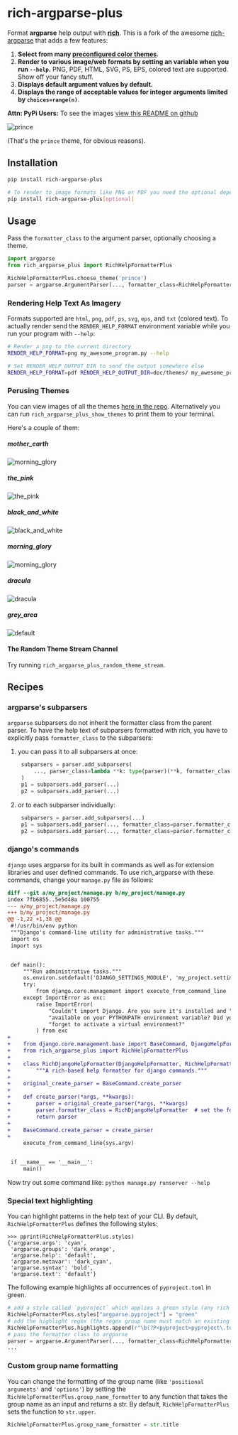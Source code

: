# rich-argparse-plus

Format **argparse** help output with [**rich**](https://pypi.org/project/rich). This is a fork of the awesome [rich-argparse](https://github.com/hamdanal/rich-argparse) that adds a few features:

1. **Select from many [preconfigured color themes](#perusing-themes)**.
1. **Render to various image/web formats by setting an variable when you run `--help`.** PNG, PDF, HTML, SVG, PS, EPS, colored text are supported. Show off your fancy stuff.
1. **Displays default argument values by default.**
1. **Displays the range of acceptable values for integer arguments limited by `choices=range(n)`**.

**Attn: PyPi Users:** To see the images [view this README on github](https://github.com/michelcrypt4d4mus/rich-argparse-plus/)

![prince](doc/themes/python_-m_rich_argparse_help_prince_theme.png)

(That's the `prince` theme, for obvious reasons).

## Installation

```sh
pip install rich-argparse-plus

# To render to image formats like PNG or PDF you need the optional dependencies:
pip install rich-argparse-plus[optional]
```

## Usage

Pass the `formatter_class` to the argument parser, optionally choosing a theme.
```python
import argparse
from rich_argparse_plus import RichHelpFormatterPlus

RichHelpFormatterPlus.choose_theme('prince')
parser = argparse.ArgumentParser(..., formatter_class=RichHelpFormatterPlus)
```

### Rendering Help Text As Imagery
Formats supported are `html`, `png`, `pdf`, `ps`, `svg`, `eps`, and `txt` (colored text). To actually render send the `RENDER_HELP_FORMAT` environment variable while you run your program with `--help`:

```bash
# Render a png to the current directory
RENDER_HELP_FORMAT=png my_awesome_program.py --help

# Set RENDER_HELP_OUTPUT_DIR to send the output somewhere else
RENDER_HELP_FORMAT=pdf RENDER_HELP_OUTPUT_DIR=doc/themes/ my_awesome_program --help
```


### Perusing Themes
You can view images of all the themes [here in the repo](doc/themes/). Alternatively you can run `rich_argparse_plus_show_themes` to print them to your terminal.

Here's a couple of them:

##### **mother_earth**
![morning_glory](doc/themes/python_-m_rich_argparse_help_mother_earth_theme.png)

##### **the_pink**
![the_pink](doc/themes/python_-m_rich_argparse_help_the_pink_theme.png)

##### **black_and_white**
![black_and_white](doc/themes/python_-m_rich_argparse_help_black_and_white_theme.png)

##### **morning_glory**
![morning_glory](doc/themes/python_-m_rich_argparse_help_morning_glory_theme.png)

##### **dracula**
![dracula](doc/themes/python_-m_rich_argparse_help_dracula_theme.png)

##### **grey_area**
![default](doc/themes/python_-m_rich_argparse_help_grey_area_theme.png)


#### The Random Theme Stream Channel

Try running `rich_argparse_plus_random_theme_stream`.


## Recipes

### argparse's subparsers
`argparse` subparsers do not inherit the formatter class from the parent parser. To have the help
text of subparsers formatted with rich, you have to explicitly pass `formatter_class` to the
subparsers:

1. you can pass it to all subparsers at once:
   ```python
    subparsers = parser.add_subparsers(
        ..., parser_class=lambda **k: type(parser)(**k, formatter_class=parser.formatter_class),
    )
    p1 = subparsers.add_parser(...)
    p2 = subparsers.add_parser(...)
   ```
1. or to each subparser individually:
   ```python
    subparsers = parser.add_subparsers(...)
    p1 = subparsers.add_parser(..., formatter_class=parser.formatter_class)
    p2 = subparsers.add_parser(..., formatter_class=parser.formatter_class)
   ```

### django's commands
`django` uses argparse for its built in commands as well as for extension libraries and user
defined commands. To use rich_argparse with these commands, change your `manage.py` file as
follows:

```diff
diff --git a/my_project/manage.py b/my_project/manage.py
index 7fb6855..5e5d48a 100755
--- a/my_project/manage.py
+++ b/my_project/manage.py
@@ -1,22 +1,38 @@
 #!/usr/bin/env python
 """Django's command-line utility for administrative tasks."""
 import os
 import sys


 def main():
     """Run administrative tasks."""
     os.environ.setdefault('DJANGO_SETTINGS_MODULE', 'my_project.settings')
     try:
         from django.core.management import execute_from_command_line
     except ImportError as exc:
         raise ImportError(
             "Couldn't import Django. Are you sure it's installed and "
             "available on your PYTHONPATH environment variable? Did you "
             "forget to activate a virtual environment?"
         ) from exc
+
+    from django.core.management.base import BaseCommand, DjangoHelpFormatter
+    from rich_argparse_plus import RichHelpFormatterPlus
+
+    class RichDjangoHelpFormatter(DjangoHelpFormatter, RichHelpFormatterPlus):  # django first
+        """A rich-based help formatter for django commands."""
+
+    original_create_parser = BaseCommand.create_parser
+
+    def create_parser(*args, **kwargs):
+        parser = original_create_parser(*args, **kwargs)
+        parser.formatter_class = RichDjangoHelpFormatter  # set the formatter_class
+        return parser
+
+    BaseCommand.create_parser = create_parser
+
     execute_from_command_line(sys.argv)


 if __name__ == '__main__':
     main()
```

Now try out some command like: `python manage.py runserver --help`

### Special text highlighting

You can highlight patterns in the help text of your CLI. By default, `RichHelpFormatterPlus` defines
the following styles:
```pycon
>>> pprint(RichHelpFormatterPlus.styles)
{'argparse.args': 'cyan',
 'argparse.groups': 'dark_orange',
 'argparse.help': 'default',
 'argparse.metavar': 'dark_cyan',
 'argparse.syntax': 'bold',
 'argparse.text': 'default'}
```
The following example highlights all occurrences of `pyproject.toml` in green.

```python
# add a style called `pyproject` which applies a green style (any rich style works)
RichHelpFormatterPlus.styles["argparse.pyproject"] = "green"
# add the highlight regex (the regex group name must match an existing style name)
RichHelpFormatterPlus.highlights.append(r"\b(?P<pyproject>pyproject\.toml)\b")
# pass the formatter class to argparse
parser = argparse.ArgumentParser(..., formatter_class=RichHelpFormatterPlus)
...
```

### Custom group name formatting

You can change the formatting of the group name (like `'positional arguments'` and `'options'`) by
setting the `RichHelpFormatterPlus.group_name_formatter` to any function that takes the group name as
an input and returns a str. By default, `RichHelpFormatterPlus` sets the function to `str.upper`.

```python
RichHelpFormatterPlus.group_name_formatter = str.title
```
